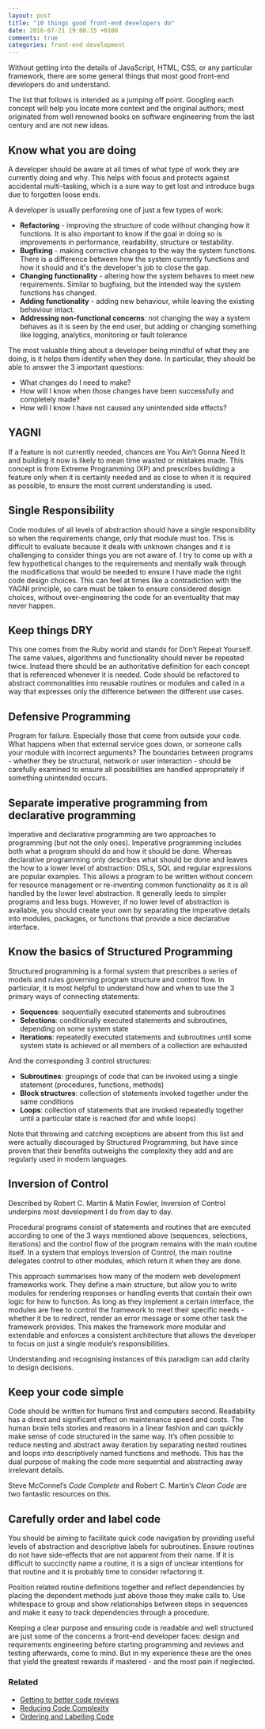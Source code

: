 ```yaml
---
layout: post
title: "10 things good front-end developers do"
date: 2016-07-21 19:08:15 +0100
comments: true
categories: front-end development
---
```

Without getting into the details of JavaScript, HTML, CSS, or any particular framework, there are some general things that most good front-end developers do and understand.
<!--more-->
The list that follows is intended as a jumping off point. Googling each concept will help you locate more context and the original authors; most originated from well renowned books on software engineering from the last century and are not new ideas.

## Know what you are doing

A developer should be aware at all times of what type of work they are currently doing and why. This helps with focus and protects against accidental multi-tasking, which is a sure way to get lost and introduce bugs due to forgotten loose ends.

A developer is usually performing one of just a few types of work:

- **Refactoring** - improving the structure of code without changing how it functions. It is also important to know if the goal in doing so is improvements in performance, readability, structure or testability.
- **Bugfixing** - making corrective changes to the way the system functions. There is a difference between how the system currently functions and how it should and it's the developer's job to close the gap.
- **Changing functionality** - altering how the system behaves to meet new requirements. Similar to bugfixing, but the intended way the system functions has changed.
- **Adding functionality** - adding new behaviour, while leaving the existing behaviour intact.
- **Addressing non-functional concerns**: not changing the way a system behaves as it is seen by the end user, but adding or changing something like logging, analytics, monitoring or fault tolerance

The most valuable thing about a developer being mindful of what they are doing, is it helps them identify when they done. In particular, they should be able to answer the 3 important questions:

- What changes do I need to make?
- How will I know when those changes have been successfully and completely made?
- How will I know I have not caused any unintended side effects?

## YAGNI

If a feature is not currently needed, chances are You Ain’t Gonna Need It and building it now is likely to mean time wasted or mistakes made. This concept is from Extreme Programming (XP) and prescribes building a feature only when it is certainly needed and as close to when it is required as possible, to ensure the most current understanding is used.

## Single Responsibility

Code modules of all levels of abstraction should have a single responsibility so when the requirements change, only that module must too. This is difficult to evaluate because it deals with unknown changes and it is challenging to consider things you are not aware of. I try to come up with a few hypothetical changes to the requirements and mentally walk through the modifications that would be needed to ensure I have made the right code design choices. This can feel at times like a contradiction with the YAGNI principle, so care must be taken to ensure considered design choices, without over-engineering the code for an eventuality that may never happen.

## Keep things DRY

This one comes from the Ruby world and stands for Don’t Repeat Yourself. The same values, algorithms and functionality should never be repeated twice. Instead there should be an authoritative definition for each concept that is referenced whenever it is needed. Code should be refactored to abstract commonalities into reusable routines or modules and called in a way that expresses only the difference between the different use cases.

## Defensive Programming

Program for failure. Especially those that come from outside your code. What happens when that external service goes down, or someone calls your module with incorrect arguments? The boundaries between programs - whether they be structural, network or user interaction - should be carefully examined to ensure all possibilities are handled appropriately if something unintended occurs.

## Separate imperative programming from declarative programming

Imperative and declarative programming are two approaches to programming (but not the only ones). Imperative programming includes both what a program should do and how it should be done. Whereas declarative programming only describes what should be done and leaves the how to a lower level of abstraction: DSLs, SQL and regular expressions are popular examples. This allows a program to be written without concern for resource management or re-inventing common functionality as it is all handled by the lower level abstraction. It generally leeds to simpler programs and less bugs. However, if no lower level of abstraction is available, you should create your own by separating the imperative details into modules, packages, or functions that provide a nice declarative interface.

## Know the basics of Structured Programming

Structured programming is a formal system that prescribes a series of models and rules governing program structure and control flow. In particular, it is most helpful to understand how and when to use the 3 primary ways of connecting statements:

- **Sequences**: sequentially executed statements and subroutines
- **Selections**: conditionally executed statements and subroutines, depending on some system state
- **Iterations**: repeatedly executed statements and subroutines until some system state is achieved or all members of a collection are exhausted

And the corresponding 3 control structures:

- **Subroutines**: groupings of code that can be invoked using a single statement (procedures, functions, methods)
- **Block structures**: collection of statements invoked together under the same conditions
- **Loops**: collection of statements that are invoked repeatedly together until a particular state is reached (for and while loops)

Note that throwing and catching exceptions are absent from this list and were actually discouraged by Structured Programming, but have since proven that their benefits outweighs the complexity they add and are regularly used in modern languages.

## Inversion of Control

Described by Robert C. Martin & Matin Fowler, Inversion of Control underpins most development I do from day to day.

Procedural programs consist of statements and routines that are executed according to one of the 3 ways mentioned above (sequences, selections, iterations) and the control flow of the program remains with the main routine itself. In a system that employs Inversion of Control, the main routine delegates control to other modules, which return it when they are done.

This approach summarises how many of the modern web development frameworks work. They define a main structure, but allow you to write modules for rendering responses or handling events that contain their own logic for how to function. As long as they implement a certain interface, the modules are free to control the framework to meet their specific needs - whether it be to redirect, render an error message or some other task the framework provides. This makes the framework more modular and extendable and enforces a consistent architecture that allows the developer to focus on just a single module’s responsibilities.

Understanding and recognising instances of this paradigm can add clarity to design decisions.

## Keep your code simple

Code should be written for humans first and computers second. Readability has a direct and significant effect on maintenance speed and costs. The human brain tells stories and reasons in a linear fashion and can quickly make sense of code structured in the same way. It’s often possible to reduce nesting and abstract away iteration by separating nested routines and loops into descriptively named functions and methods. This has the dual purpose of making the code more sequential and abstracting away irrelevant details.

Steve McConnel’s *Code Complete* and Robert C. Martin’s *Clean Code* are two fantastic resources on this.

## Carefully order and label code

You should be aiming to facilitate quick code navigation by providing useful levels of abstraction and descriptive labels for subroutines. Ensure routines do not have side-effects that are not apparent from their name. If it is difficult to succinctly name a routine, it is a sign of unclear intentions for that routine and it is probably time to consider refactoring it.

Position related routine definitions together and reflect dependencies by placing the dependent methods just above those they make calls to. Use whitespace to group and show relationships between steps in sequences and make it easy to track dependencies through a procedure.

Keeping a clear purpose and ensuring code is readable and well structured are just some of the concerns a front-end developer faces: design and requirements engineering before starting programming and reviews and testing afterwards, come to mind. But in my experience these are the ones that yield the greatest rewards if mastered - and the most pain if neglected.

### Related
- [Getting to better code reviews](/blog/2016/01/17/getting-to-better-code-reviews)
- [Reducing Code Complexity](/blog/2014/08/21/reducing-code-complexity)
- [Ordering and Labelling Code](/blog/2014/08/21/ordering-and-labelling-code)
